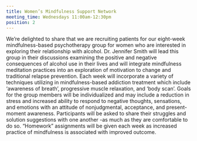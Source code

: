 ```yaml
---
title: Women’s Mindfulness Support Network
meeting_time: Wednesdays 11:00am-12:30pm
position: 2
---
```


We’re delighted to share that we are recruiting patients for our eight-week mindfulness-based psychotherapy group for women who are interested in exploring their relationship with alcohol. Dr. Jennifer Smith will lead this group in their discussions examining the positive and negative consequences of alcohol use in their lives and will integrate mindfulness meditation practices into an exploration of motivation to change and traditional relapse prevention. Each week will incorporate a variety of techniques utilizing in mindfulness-based addiction treatment which include ‘awareness of breath’, progressive muscle relaxation, and ‘body scan’. Goals for the group members will be individualized and may include a reduction in stress and increased ability to respond to negative thoughts, sensations, and emotions with an attitude of nonjudgmental, acceptance, and present-moment awareness.  Participants will be asked to share their struggles and solution suggestions with one another -as much as they are comfortable to do so.  “Homework” assignments will be given each week as increased practice of mindfulness is associated with improved outcome.
